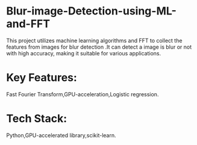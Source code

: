 # Blur-image-Detection-using-ML-and-FFT
This project utilizes machine learning algorithms  and  FFT to collect the features from images  for blur detection .It can detect a image is blur or not  with high accuracy, making it suitable for various applications.
# Key Features: 
Fast Fourier Transform,GPU-acceleration,Logistic regression.
# Tech Stack:
Python,GPU-accelerated library,scikit-learn.
